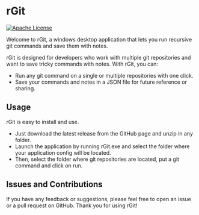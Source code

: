 # rGit
[![Apache License](https://img.shields.io/badge/license-Apache%20License%202.0-blue.svg)](https://github.com/introfog/rGit/blob/master/LICENSE)

Welcome to rGit, a windows desktop application that lets you run recursive git commands and save them with notes. 

rGit is designed for developers who work with multiple git repositories and want to save tricky commands with notes. With rGit, you can:

- Run any git command on a single or multiple repositories with one click.
- Save your commands and notes in a JSON file for future reference or sharing.

## Usage
rGit is easy to install and use. 

- Just download the latest release from the GitHub page and unzip in any folder. 
- Launch the application by running rGit.exe and select the folder where your application config will be located.
- Then, select the folder where git repositories are located, put a git command and click on run.

## Issues and Contributions
If you have any feedback or suggestions, please feel free to open an issue or a pull request on GitHub. Thank you for using rGit!
